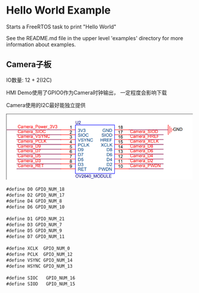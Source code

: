 # Hello World Example

Starts a FreeRTOS task to print "Hello World"

See the README.md file in the upper level 'examples' directory for more information about examples.


## Camera子板

IO数量: 12 + 2(I2C)

HMI Demo使用了GPIO0作为Camera时钟输出， 一定程度会影响下载

Camera使用的I2C最好能独立提供

![Camera](Camera_Socket.png)

```
#define D0 GPIO_NUM_18
#define D2 GPIO_NUM_17
#define D4 GPIO_NUM_8
#define D6 GPIO_NUM_10

#define D1 GPIO_NUM_21
#define D3 GPIO_NUM_7
#define D5 GPIO_NUM_9
#define D7 GPIO_NUM_11

#define XCLK  GPIO_NUM_0
#define PCLK  GPIO_NUM_12
#define VSYNC GPIO_NUM_14
#define HSYNC GPIO_NUM_13

#define SIOC   GPIO_NUM_16
#define SIOD   GPIO_NUM_15
```